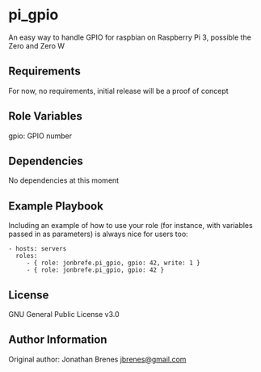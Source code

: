 pi_gpio
=========

An easy way to handle GPIO for raspbian on Raspberry Pi 3, possible the Zero and Zero W

Requirements
------------

For now, no requirements, initial release will be a proof of concept

Role Variables
--------------

gpio: GPIO number

Dependencies
------------

No dependencies at this moment

Example Playbook
----------------

Including an example of how to use your role (for instance, with variables passed in as parameters) is always nice for users too:

    - hosts: servers
      roles:
         - { role: jonbrefe.pi_gpio, gpio: 42, write: 1 }
         - { role: jonbrefe.pi_gpio, gpio: 42 }

License
-------

GNU General Public License v3.0

Author Information
------------------

Original author: Jonathan Brenes <jbrenes@gmail.com>

